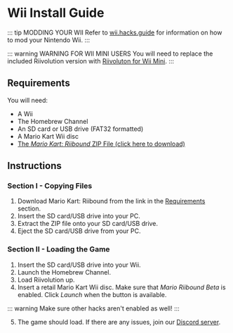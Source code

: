 # Wii Install Guide

::: tip MODDING YOUR WII
Refer to [wii.hacks.guide](https://wii.hacks.guide/) for information on how to mod your Nintendo Wii.
:::

::: warning WARNING FOR WII MINI USERS
You will need to replace the included Riivolution version with [Riivoluton for Wii Mini](https://oscwii.org/library/app/riivolution-mini).
:::

## Requirements
You will need:
- A Wii
- The Homebrew Channel
- An SD card or USB drive (FAT32 formatted)
- A Mario Kart Wii disc
- [The *Mario Kart: Riibound* ZIP File (click here to download)](https://drive.google.com/file/d/1cWrkqQRvfmD_xjTopMUsTsslnSerflA2/view?usp=sharing)

## Instructions

### Section I - Copying Files
1. Download Mario Kart: Riibound from the link in the [Requirements](#requirements) section.
2. Insert the SD card/USB drive into your PC.
3. Extract the ZIP file onto your SD card/USB drive.
4. Eject the SD card/USB drive from your PC.

### Section II - Loading the Game
1. Insert the SD card/USB drive into your Wii.
2. Launch the Homebrew Channel.
3. Load Riivolution up.
4. Insert a retail Mario Kart Wii disc. Make sure that *Mario Riibound Beta* is enabled. Click *Launch* when the button is available.

::: warning
Make sure other hacks aren't enabled as well!
:::

5. The game should load. If there are any issues, join our [Discord server](https://discord.gg/BD4sRWPdhm).